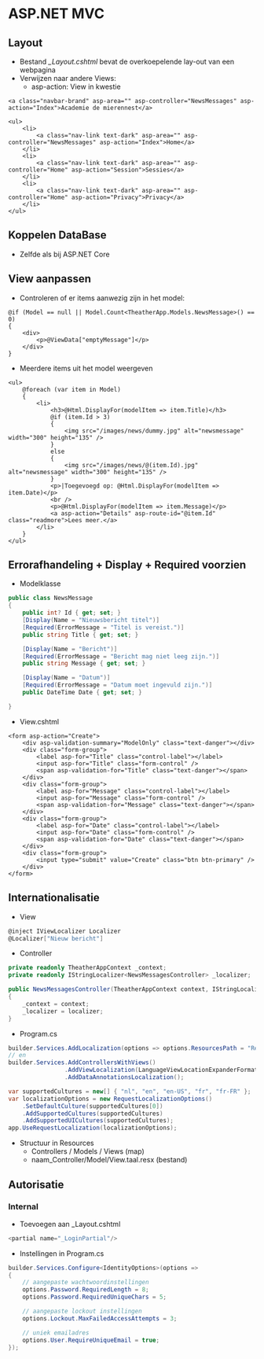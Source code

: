 # ASP.NET MVC

## Layout

* Bestand *_Layout.cshtml* bevat de overkoepelende lay-out van een webpagina
* Verwijzen naar andere Views:
    * asp-action: View in kwestie
```cshtml
<a class="navbar-brand" asp-area="" asp-controller="NewsMessages" asp-action="Index">Academie de mierennest</a>
```
```
<ul>
    <li>
        <a class="nav-link text-dark" asp-area="" asp-controller="NewsMessages" asp-action="Index">Home</a>
    </li>
    <li>
        <a class="nav-link text-dark" asp-area="" asp-controller="Home" asp-action="Session">Sessies</a>
    </li>
    <li>
        <a class="nav-link text-dark" asp-area="" asp-controller="Home" asp-action="Privacy">Privacy</a>
    </li>
</ul>
```

## Koppelen DataBase

* Zelfde als bij ASP.NET Core

## View aanpassen

* Controleren of er items aanwezig zijn in het model:
```cshtml
@if (Model == null || Model.Count<TheatherApp.Models.NewsMessage>() == 0)
{
    <div>
        <p>@ViewData["emptyMessage"]</p>
    </div>
}
```
* Meerdere items uit het model weergeven
```cshtml
<ul>
    @foreach (var item in Model)
    {
        <li>
            <h3>@Html.DisplayFor(modelItem => item.Title)</h3>
            @if (item.Id > 3)
            {
                <img src="/images/news/dummy.jpg" alt="newsmessage" width="300" height="135" />
            }
            else
            {
                <img src="/images/news/@(item.Id).jpg" alt="newsmessage" width="300" height="135" />
            }
            <p>|Toegevoegd op: @Html.DisplayFor(modelItem => item.Date)</p>
            <br />
            <p>@Html.DisplayFor(modelItem => item.Message)</p>
            <a asp-action="Details" asp-route-id="@item.Id" class="readmore">Lees meer.</a>
        </li>
    }
</ul>
```

## Errorafhandeling + Display + Required voorzien

* Modelklasse
```cs
public class NewsMessage
{
    public int? Id { get; set; }
    [Display(Name = "Nieuwsbericht titel")]
    [Required(ErrorMessage = "Titel is vereist.")]
    public string Title { get; set; }

    [Display(Name = "Bericht")]
    [Required(ErrorMessage = "Bericht mag niet leeg zijn.")]
    public string Message { get; set; }

    [Display(Name = "Datum")]
    [Required(ErrorMessage = "Datum moet ingevuld zijn.")]
    public DateTime Date { get; set; }

}
```
* View.cshtml
```cshtml
<form asp-action="Create">
    <div asp-validation-summary="ModelOnly" class="text-danger"></div>
    <div class="form-group">
        <label asp-for="Title" class="control-label"></label>
        <input asp-for="Title" class="form-control" />
        <span asp-validation-for="Title" class="text-danger"></span>
    </div>
    <div class="form-group">
        <label asp-for="Message" class="control-label"></label>
        <input asp-for="Message" class="form-control" />
        <span asp-validation-for="Message" class="text-danger"></span>
    </div>
    <div class="form-group">
        <label asp-for="Date" class="control-label"></label>
        <input asp-for="Date" class="form-control" />
        <span asp-validation-for="Date" class="text-danger"></span>
    </div>
    <div class="form-group">
        <input type="submit" value="Create" class="btn btn-primary" />
    </div>
</form>
```

## Internationalisatie

* View
```cs
@inject IViewLocalizer Localizer
@Localizer["Nieuw bericht"]
```
* Controller
```cs
private readonly TheatherAppContext _context;
private readonly IStringLocalizer<NewsMessagesController> _localizer;

public NewsMessagesController(TheatherAppContext context, IStringLocalizer<NewsMessagesController> localizer)
{
    _context = context;
    _localizer = localizer;
}
```
* Program.cs
```cs
builder.Services.AddLocalization(options => options.ResourcesPath = "Resources");
// en
builder.Services.AddControllersWithViews()
                .AddViewLocalization(LanguageViewLocationExpanderFormat.Suffix)
                .AddDataAnnotationsLocalization();

var supportedCultures = new[] { "nl", "en", "en-US", "fr", "fr-FR" };
var localizationOptions = new RequestLocalizationOptions()
    .SetDefaultCulture(supportedCultures[0])
    .AddSupportedCultures(supportedCultures)
    .AddSupportedUICultures(supportedCultures);
app.UseRequestLocalization(localizationOptions);
```
* Structuur in Resources
    * Controllers / Models / Views (map)
    * naam_Controller/Model/View.taal.resx (bestand)

## Autorisatie

### Internal

* Toevoegen aan _Layout.cshtml
```cs
<partial name="_LoginPartial"/>
```
* Instellingen in Program.cs
```cs
builder.Services.Configure<IdentityOptions>(options =>
{
    // aangepaste wachtwoordinstellingen
    options.Password.RequiredLength = 8;
    options.Password.RequiredUniqueChars = 5;

    // aangepaste lockout instellingen
    options.Lockout.MaxFailedAccessAttempts = 3;

    // uniek emailadres
    options.User.RequireUniqueEmail = true;
});
```